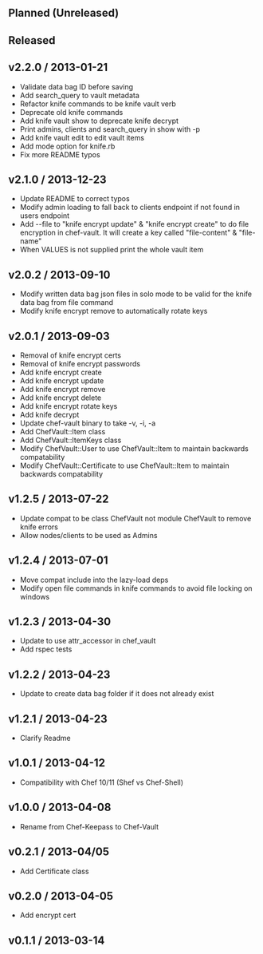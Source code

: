 ## Planned (Unreleased)

## Released
## v2.2.0 / 2013-01-21
* Validate data bag ID before saving
* Add search_query to vault metadata
* Refactor knife commands to be knife vault verb
* Deprecate old knife commands
* Add knife vault show to deprecate knife decrypt
* Print admins, clients and search_query in show with -p
* Add knife vault edit to edit vault items
* Add mode option for knife.rb
* Fix more README typos

## v2.1.0 / 2013-12-23
* Update README to correct typos
* Modify admin loading to fall back to clients endpoint if not found in users endpoint
* Add --file to "knife encrypt update" & "knife encrypt create" to do file encryption in chef-vault.  It will create a key called "file-content" & "file-name"
* When VALUES is not supplied print the whole vault item

## v2.0.2 / 2013-09-10
* Modify written data bag json files in solo mode to be valid for the knife data bag from file command
* Modify knife encrypt remove to automatically rotate keys

## v2.0.1 / 2013-09-03
* Removal of knife encrypt certs
* Removal of knife encrypt passwords
* Add knife encrypt create
* Add knife encrypt update
* Add knife encrypt remove
* Add knife encrypt delete
* Add knife encrypt rotate keys
* Add knife decrypt
* Update chef-vault binary to take -v, -i, -a
* Add ChefVault::Item class
* Add ChefVault::ItemKeys class
* Modify ChefVault::User to use ChefVault::Item to maintain backwards compatability
* Modify ChefVault::Certificate to use ChefVault::Item to maintain backwards compatability

## v1.2.5 / 2013-07-22
* Update compat to be class ChefVault not module ChefVault to remove knife errors
* Allow nodes/clients to be used as Admins

## v1.2.4 / 2013-07-01
* Move compat include into the lazy-load deps
* Modify open file commands in knife commands to avoid file locking on windows

## v1.2.3 / 2013-04-30
* Update to use attr_accessor in chef_vault
* Add rspec tests

## v1.2.2 / 2013-04-23
* Update to create data bag folder if it does not already exist

## v1.2.1 / 2013-04-23
* Clarify Readme

## v1.0.1 / 2013-04-12
* Compatibility with Chef 10/11 (Shef vs Chef-Shell)

## v1.0.0 / 2013-04-08
* Rename from Chef-Keepass to Chef-Vault

## v0.2.1 / 2013-04/05
* Add Certificate class

## v0.2.0 / 2013-04-05
* Add encrypt cert

## v0.1.1 / 2013-03-14

